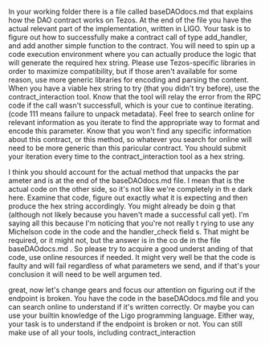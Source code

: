 In your working folder there is a file called baseDAOdocs.md that explains how the DAO contract works on Tezos. At the end of the file you have the actual relevant part of the implementation, written in LIGO. Your task is to figure out how to successfully make a contract call of type add_handler, and add another simple function to the contract. You will need to spin up a code execution environment where you can actually produce the logic that will generate the required hex string. Please use Tezos-specific libraries in order to maximize compatibility, but if those aren't available for some reason, use more generic libraries for encoding and parsing the content. When you have a viable hex string to try (that you didn't try before), use the contract_interaction tool. Know that the tool will relay the error from the RPC code if the call wasn't successfull, which is your cue to continue iterating. (code 111 means failure to unpack metadata). Feel free to search online for relevant information as you iterate to find the appropriate way to format and encode this parameter. Know that you won't find any specific information about this contract, or this method, so whatever you search for online will need to be more generic than this paricular contract. You should submit your iteration every time to the contract_interaction tool as a hex string. 





I think you should account for the actual method that unpacks the par
ameter and is at the end of the baseDAOdocs.md file. I mean that is the actual code on the other side, so it's not like we're completely in th
e dark here. Examine that code, figure out exactly what it is expecting
 and then produce the hex string accordingly. You might already be doin
g that (although not likely because you haven't made a successful call
yet). I'm saying all this because I'm noticing that you're not really t
rying to use any Michelson code in the code and the handler_check field
s. That might be required, or it might not, but the answer is in the co
de in the file baseDAOdocs.md . So please try to acquire a good underst
anding of that code, use online resources if needed. It might very well
 be that the code is faulty and will fail regardless of what parameters
 we send, and if that's your conclusion it will need to be well argumen
ted.


great, now let's change gears and focus our attention on figuring out if the endpoint is broken. You have the code in the baseDAOdocs.md file and you can search online to understand if it's written correctly. Or maybe you can use your builtin knowledge of the Ligo programming language. Either way, your task is to understand if the endpoint is broken or not. You can still make use of all your tools, including contract_interaction